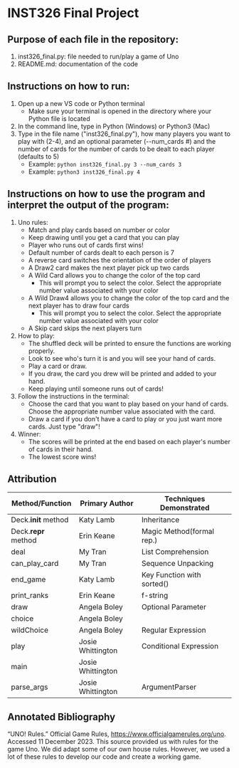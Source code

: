 # **INST326 Final Project**
## Purpose of each file in the repository:
1. inst326_final.py: file needed to run/play a game of Uno
2. README.md: documentation of the code

## Instructions on how to run:
1. Open up a new VS code or Python terminal
    - Make sure your terminal is opened in the directory where your Python file is located
2. In the command line, type in Python (Windows) or Python3 (Mac)
3. Type in the file name ("inst326_final.py"), how many players you want to play with (2-4),
    and an optional parameter (--num_cards #) and the number of cards for the 
    number of cards to be dealt to each player (defaults to 5)
    - Example: `python inst326_final.py 3 --num_cards 3`
    - Example: `python3 inst326_final.py 4`

## Instructions on how to use the program and interpret the output of the program:
1. Uno rules: 
    - Match and play cards based on number or color
    - Keep drawing until you get a card that you can play
    - Player who runs out of cards first wins!
    - Default number of cards dealt to each person is 7
    - A reverse card switches the orientation of the order of players
    - A Draw2 card makes the next player pick up two cards
    - A Wild Card allows you to change the color of the top card
        - This will prompt you to select the color. Select the appropriate
            number value associated with your color
    - A Wild Draw4 allows you to change the color of the top card and
        the next player has to draw four cards
        - This will prompt you to select the color. Select the appropriate
            number value associated with your color
    - A Skip card skips the next players turn 
2. How to play:
    - The shuffled deck will be printed to ensure the functions are working properly.
    - Look to see who's turn it is and you will see your hand of cards. 
    - Play a card or draw. 
    - If you draw, the card you drew will be printed and added to your hand.
    - Keep playing until someone runs out of cards!
3. Follow the instructions in the terminal:
    - Choose the card that you want to play based on your hand of cards. Choose
        the appropriate number value associated with the card.
    - Draw a card if you don't have a card to play or you just want more cards.
        Just type "draw"!
4. Winner:
    - The scores will be printed at the end based on each player's number of 
        cards in their hand. 
    - The lowest score wins!

## Attribution
| Method/Function | Primary Author | Techniques Demonstrated |
| --------------- | -------------- | ----------------------- |
| Deck.__init__ method| Katy Lamb     | Inheritance   |
| Deck.__repr__ method    | Erin Keane     | Magic Method(formal rep.)|
|deal  |  My Tran | List Comprehension |
|can_play_card  | My Tran | Sequence Unpacking |
| end_game | Katy Lamb | Key Function with sorted() |
| print_ranks | Erin Keane | f-string |
|draw | Angela Boley | Optional Parameter |
| choice | Angela Boley |                  |
| wildChoice | Angela Boley | Regular Expression |
| play | Josie Whittington | Conditional Expression |
| main | Josie Whittington |                        |
| parse_args | Josie Whittington | ArgumentParser |

## Annotated Bibliography
“UNO! Rules.” Official Game Rules, https://www.officialgamerules.org/uno. Accessed 11 December 2023.
	This source provided us with rules for the game Uno. We did adapt some of our own house rules. However, we used a lot of these rules to develop our code and create a working game. 
